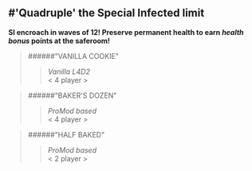 #'Quadruple' the Special Infected limit 
------------------------------------------------------------------  
**SI encroach in waves of 12! Preserve permanent health to earn _health bonus_ points at the saferoom!**  
>######"VANILLA COOKIE" 
>>_Vanilla L4D2_  
>>< 4 player >  
  
>######"BAKER'S DOZEN"
>>_ProMod based_  
>>< 4 player >  
  
>######"HALF BAKED" 
>>_ProMod based_  
>>< 2 player >  



